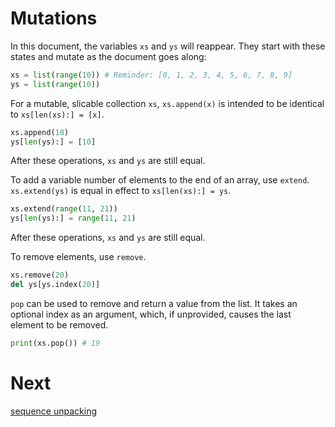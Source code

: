 # Mutations
In this document, the variables `xs` and `ys` will reappear. They start with these states and mutate as the document goes along:
```py
xs = list(range(10)) # Reminder: [0, 1, 2, 3, 4, 5, 6, 7, 8, 9]
ys = list(range(10))
```
For a mutable, slicable collection `xs`, `xs.append(x)` is intended to be identical to `xs[len(xs):] = [x]`.
```py
xs.append(10)
ys[len(ys):] = [10]
```
After these operations, `xs` and `ys` are still equal.

To add a variable number of elements to the end of an array, use `extend`. `xs.extend(ys)` is equal in effect to `xs[len(xs):] = ys`.
```py
xs.extend(range(11, 21))
ys[len(ys):] = range(11, 21)
```
After these operations, `xs` and `ys` are still equal.

To remove elements, use `remove`.
```py
xs.remove(20)
del ys[ys.index(20)]
```

`pop` can be used to remove and return a value from the list. It takes an optional index as an argument, which, if unprovided, causes the
last element to be removed.
```py
print(xs.pop()) # 19
```

# Next
[sequence unpacking](4_unpacking.md)
